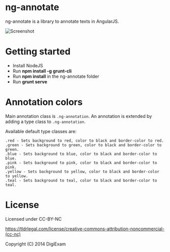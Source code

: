 ng-annotate
=========================

ng-annotate is a library to annotate texts in AngularJS.

![Screenshot](http://i.imgur.com/IHjxXn1.png?1)

# Getting started

- Install NodeJS
- Run **npm install -g grunt-cli**
- Run **npm install** in the ng-annotate folder
- Run **grunt serve**

# Annotation colors

Main annotation class is `.ng-annotation`.
An annotation is extended by adding a type class to `.ng-annotation`.

Available default type classes are:
	
	.red - Sets background to red, color to black and border-color to red.
	.green - Sets background to green, color to black and border-color to green.
	.blue - Sets background to blue, color to black and border-color to blue.
	.pink - Sets background to pink, color to black and border-color to pink.
	.yellow - Sets background to yellow, color to black and border-color to yellow. 
	.teal - Sets background to teal, color to black and border-color to teal.

# License

Licensed under CC-BY-NC

https://tldrlegal.com/license/creative-commons-attribution-noncommercial-(cc-nc)

Copyright (C) 2014 DigiExam